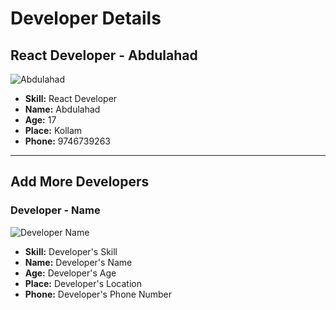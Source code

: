 # Developer Details

## React Developer - Abdulahad

![Abdulahad](https://github.com/SPDC-ORG/Developer-Details/blob/main/IMG_1579.png)

- **Skill:** React Developer 
- **Name:** Abdulahad
- **Age:** 17
- **Place:** Kollam
- **Phone:** 9746739263

---

## Add More Developers

### Developer - Name

![Developer Name](image_link_here)

- **Skill:** Developer's Skill 
- **Name:** Developer's Name
- **Age:** Developer's Age
- **Place:** Developer's Location
- **Phone:** Developer's Phone Number

